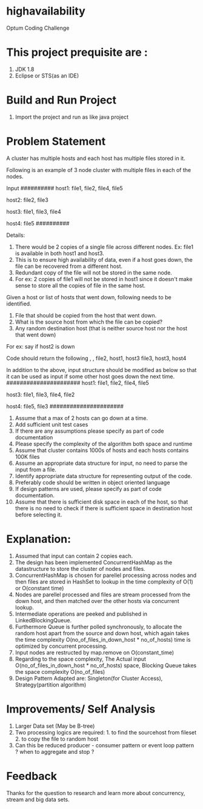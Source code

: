 # highavailability
Optum Coding Challenge

# This project prequisite are :
1. JDK 1.8
2. Eclipse or STS(as an IDE)

# Build and Run Project
1. Import the project and run as like java project

# Problem Statement

A cluster has multiple hosts and each host has multiple files stored in it.

Following is an example of 3 node cluster with multiple files in each of the nodes.

Input
##########
host1: file1, file2, file4, file5

host2: file2, file3

host3: file1, file3, file4

host4: file5
##########

Details:
1. There would be 2 copies of a single file across different nodes. Ex: file1 is available in both host1 and host3.
2. This is to ensure high availability of data, even if a host goes down, the file can be recovered from a different host.
3. Redundant copy of the file will not be stored in the same node.
4. For ex: 2 copies of file1 will not be stored in host1 since it doesn't make sense to store all the copies of file in the same host.

Given a host or list of hosts that went down, following needs to be identified.
1. File that should be copied from the host that went down.
2. What is the source host from which the file can be copied?
3. Any random destination host (that is neither source host nor the host that went down)

For ex: say if host2 is down

Code should return the following
<file to be copied>, <from which other source host file can be copied>, <random destination host which is not source host or the host that went down>
file2, host1, host3
file3, host3, host4 

In addition to the above, input structure should be modified as below so that it can be used as input if some other host goes down the next time.
######################
host1: file1, file2, file4, file5

host3: file1, file3, file4, file2

host4: file5, file3
######################

1. Assume that a max of 2 hosts can go down at a time.
2. Add sufficient unit test cases
3. If there are any assumptions please specify as part of code documentation
4. Please specify the complexity of the algorithm both space and runtime
5. Assume that cluster contains 1000s of hosts and each hosts contains 100K files
6. Assume an appropriate data structure for input, no need to parse the input from a file.
7. Identify appropriate data structure for representing output of the code.
8. Preferably code should be written in object oriented language
9. If design patterns are used, please specify as part of code documentation.
10. Assume that there is sufficient disk space in each of the host, so that there is no need to check if there is sufficient space in destination host before selecting it.

# Explanation:

1. Assumed that input can contain 2 copies each.
2. The design has been implemented ConcurrentHashMap as the datastructure to store the cluster of nodes and files.
3. ConcurrentHashMap is chosen for parellel processing across nodes and then files are stored in HashSet to lookup in the time complexity of O(1) or O(constant time)
4. Nodes are parellel processed and files are stream processed from the down host, and then matched over the other hosts via concurrent lookup.
5. Intermediate operations are peeked and published in LinkedBlockingQueue.
6. Furthermore Queue is further polled synchronously, to allocate the random host apart from the source and down host, which again takes the time complexity O(no_of_files_in_down_host * no_of_hosts) time is optimized by concurrent processing.
7. Input nodes are restructed by map.remove on O(constant_time)
8. Regarding to the space complexity, The Actual input O(no_of_files_in_down_host * no_of_hosts) space, Blocking Queue takes the space complexity O(no_of_files)
9. Design Pattern Adapted are: Singleton(for Cluster Access), Strategy(partition algorithm)

# Improvements/ Self Analysis
1. Larger Data set (May be B-tree)
2. Two processing logics are required: 1. to find the sourcehost from fileset 2. to copy the file to random host
3. Can this be reduced producer - consumer pattern or event loop pattern ? when to aggregate and stop ?

# Feedback
Thanks for the question to research and learn more about concurrency, stream and big data sets.

